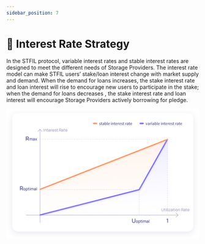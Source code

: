 ```yaml
---
sidebar_position: 7
---
```


# 📌 Interest Rate Strategy

In the STFIL protocol, variable interest rates and stable interest rates are designed to meet the different needs of Storage Providers. The interest rate model can make STFIL users’ stake/loan interest change with market supply and demand. When the demand for loans increases, the stake interest rate and loan interest will rise to encourage new users to participate in the stake; when the demand for loans decreases , the stake interest rate and loan interest will encourage Storage Providers actively borrowing for pledge.

![](../imgs/interest-rate.png)
